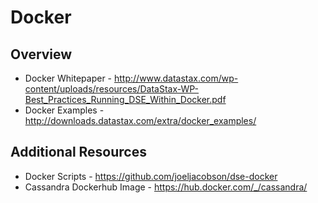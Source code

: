 # Docker

## Overview
* Docker Whitepaper - http://www.datastax.com/wp-content/uploads/resources/DataStax-WP-Best_Practices_Running_DSE_Within_Docker.pdf
* Docker Examples - http://downloads.datastax.com/extra/docker_examples/

## Additional Resources
* Docker Scripts - https://github.com/joeljacobson/dse-docker
* Cassandra Dockerhub Image - https://hub.docker.com/_/cassandra/
